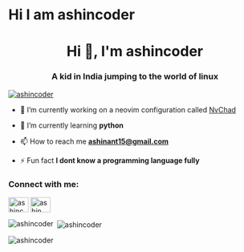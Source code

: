 # Hi I am ashincoder

<h1 align="center">Hi 👋, I'm ashincoder</h1>
<h3 align="center">A kid in India jumping to the world of linux</h3>

<p align="left"> <a href="https://twitter.com/ashincoder" target="blank"><img src="https://img.shields.io/twitter/follow/ashincoder?logo=twitter&style=for-the-badge" alt="ashincoder" /></a> </p>

- 🔭 I’m currently working on a neovim configuration called [NvChad](https://github.com/siduck76/NvChad)

- 🌱 I’m currently learning **python**

- 📫 How to reach me **ashinant15@gmail.com**

- ⚡ Fun fact **I dont know a programming language fully**

<h3 align="left">Connect with me:</h3>
<p align="left">
<a href="https://twitter.com/ashincoder" target="blank"><img align="center" src="https://raw.githubusercontent.com/rahuldkjain/github-profile-readme-generator/neutral-icons/src/images/icons/Social/twitter.svg" alt="ashincoder" height="30" width="40" /></a>
<a href="https://www.youtube.com/channel/UCZqKL3vIdyHUiLuR1vYwVgw" target="blank"><img align="center" src="https://icons8.com/icon/2Sisn3cZ0AKc/youtube" alt="ashin antony" height="30" width="40" /></a>
</p>

<p><img align="left" src="https://github-readme-stats.vercel.app/api/top-langs?username=ashincoder&show_icons=true&theme=radical&locale=en&layout=compact" alt="ashincoder" /></p>

<p>&nbsp;<img align="center" src="https://github-readme-stats.vercel.app/api?username=ashincoder&show_icons=true&theme=radical&locale=en" alt="ashincoder" /></p>

<p><img align="center" src="https://github-readme-streak-stats.herokuapp.com/?user=ashincoder&" alt="ashincoder" /></p>

